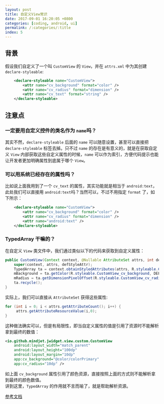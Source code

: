 ```yaml
---
layout: post
title: 自定义View常识
date: 2017-09-01 16:20:05 +0800
categories: [coding, android, ui]
permalink: /:categories/:title
index: 5
---
```


## 背景
假设我们自定义了一个叫 `CustomView` 的 `View`，并在 `attrs.xml` 中为其创建 `declare-styleable`:  

```xml
    <declare-styleable name="CustomView">
        <attr name="cv_background" format="color" />
        <attr name="cv_radius" format="dimension" />
        <attr name="cv_text" format="string" />
    </declare-styleable>
```

## 注意点

### 一定要用自定义控件的类名作为 `name`吗？
其实不然，`declare-styleable` 后面的 `name` 可以随意设置，甚至可以直接把 `declare-styleable` 标签去掉。只不过 `name` 的存在是有意义的，就是在获取自定义 `View` 内部获取这些自定义属性的时候，`name` 可以作为索引，方便代码提示也能让开发者更加明确属性到底属于哪个 `View`。

### 可以用系统已经存在的属性吗？
比如说上面我用到了一个 `cv_text` 的属性，其实功能就是相当于 `android:text`，此处我们可以直接用 `android:text`吗？当然可以，不过不用指定 `format` 了，如下所示：  
```xml
    <declare-styleable name="CustomView">
        <attr name="cv_background" format="color" />
        <attr name="cv_radius" format="dimension" />
        <attr name="android:text" />
    </declare-styleable>
```

### TypedArray 干嘛的？
在自定义 `View` 类文件中，我们通过类似以下的代码来获取到自定义属性：  

```java
public CustomView(Context context, @Nullable AttributeSet attrs, int defStyleAttr) {
    super(context, attrs, defStyleAttr);
    TypedArray ta = context.obtainStyledAttributes(attrs, R.styleable.CustomView);
    mBackground = ta.getColor(R.styleable.CustomView_cv_background, DEFAULT_BACKGROUND);
    mRadius = ta.getDimensionPixelOffset(R.styleable.CustomView_cv_radius, 0);
    ta.recycle();
}
```

实际上，我们可以直接从 `AttributeSet` 获得这些属性:

```java
for (int i = 0; i < attrs.getAttributeCount(); i++) {
     attrs.getAttributeResourceValue(i,0);
}
```

这种做法确实可以，但是有局限性，即当自定义属性的值是引用了资源时不能解析拿到最终的数值：

```xml
<io.github.mindjet.jwidget.view.custom.CustomView
    android:layout_width="match_parent"
    android:layout_height="100dp"
    android:layout_margin="10dp"
    app:cv_background="@color/colorPrimary"
    app:cv_radius="10dp" />
```

如上面 `cv_background` 属性引用了颜色资源，直接按照上面的方式则不能解析拿到最终的颜色数值。  
讲到这里，`TypedArray` 的作用就不言而喻了，就是帮助解析资源。


[参考文档](http://blog.csdn.net/lmj623565791/article/details/45022631)

